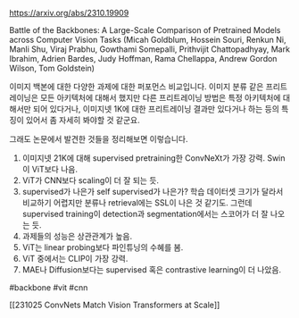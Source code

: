 https://arxiv.org/abs/2310.19909

Battle of the Backbones: A Large-Scale Comparison of Pretrained Models across Computer Vision Tasks (Micah Goldblum, Hossein Souri, Renkun Ni, Manli Shu, Viraj Prabhu, Gowthami Somepalli, Prithvijit Chattopadhyay, Mark Ibrahim, Adrien Bardes, Judy Hoffman, Rama Chellappa, Andrew Gordon Wilson, Tom Goldstein)

이미지 백본에 대한 다양한 과제에 대한 퍼포먼스 비교입니다. 이미지 분류 같은 프리트레이닝은 모든 아키텍처에 대해서 했지만 다른 프리트레이닝 방법은 특정 아키텍처에 대해서만 되어 있다거나, 이미지넷 1K에 대한 프리트레이닝 결과만 있다거나 하는 등의 특징이 있어서 좀 자세히 봐야할 것 같군요.

그래도 논문에서 발견한 것들을 정리해보면 이렇습니다.

1. 이미지넷 21K에 대해 supervised pretraining한 ConvNeXt가 가장 강력. Swin이 ViT보다 나음.
2. ViT가 CNN보다 scaling이 더 잘 되는 듯.
3. supervised가 나은가 self supervised가 나은가? 학습 데이터셋 크기가 달라서 비교하기 어렵지만 분류나 retrieval에는 SSL이 나은 것 같기도. 그런데 supervised training이 detection과 segmentation에서는 스코어가 더 잘 나오는 듯.
4. 과제들의 성능은 상관관계가 높음.
5. ViT는 linear probing보다 파인튜닝의 수혜를 봄.
6. ViT 중에서는 CLIP이 가장 강력.
7. MAE나 Diffusion보다는 supervised 혹은 contrastive learning이 더 나았음.

#backbone #vit #cnn 

[[231025 ConvNets Match Vision Transformers at Scale]]